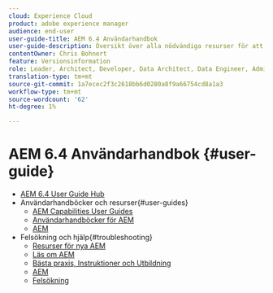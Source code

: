 ```yaml
---
cloud: Experience Cloud
product: adobe experience manager
audience: end-user
user-guide-title: AEM 6.4 Användarhandbok
user-guide-description: Översikt över alla nödvändiga resurser för att förstå, installera, hantera och använda AEM 6.4.
contentOwner: Chris Bohnert
feature: Versionsinformation
role: Leader, Architect, Developer, Data Architect, Data Engineer, Administrator, Business Practitioner
translation-type: tm+mt
source-git-commit: 1a7ecec2f3c2618bb6d0280a8f9a66754cd8a1a3
workflow-type: tm+mt
source-wordcount: '62'
ht-degree: 1%

---
```



# AEM 6.4 Användarhandbok {#user-guide}

+ [AEM 6.4 User Guide Hub](home.md)
+ Användarhandböcker och resurser{#user-guides}
   + [AEM Capabilities User Guides](capabilities.md)
   + [Användarhandböcker för AEM](implementation.md)
   + [AEM](resources.md)
+ Felsökning och hjälp{#troubleshooting}
   + [Resurser för nya AEM](new.md)
   + [Läs om AEM](learn.md)
   + [Bästa praxis, Instruktioner och Utbildning](best-practice.md)
   + [AEM](community.md)
   + [Felsökning](troubleshooting.md)
